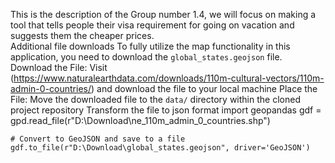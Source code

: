 This is the description of the Group number 1.4, we will focus on making a tool that tells people their visa requirement for going on vacation and suggests them the cheaper prices.  
Additional file downloads
    To fully utilize the map functionality in this application, you need to download the `global_states.geojson` file.
    Download the File: Visit (https://www.naturalearthdata.com/downloads/110m-cultural-vectors/110m-admin-0-countries/) and download the file to your local machine
    Place the File: Move the downloaded file to the `data/` directory within the cloned project repository
    Transform the file to json format 
    import geopandas
        gdf = gpd.read_file(r"D:\Download\ne_110m_admin_0_countries.shp")

    # Convert to GeoJSON and save to a file
    gdf.to_file(r"D:\Download\global_states.geojson", driver='GeoJSON')
